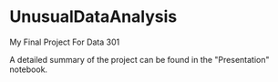 # UnusualDataAnalysis
My Final Project For Data 301

A detailed summary of the project can be found in the "Presentation" notebook.
